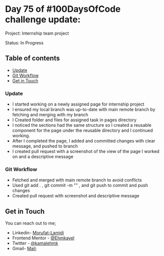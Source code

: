# Day 75 of #100DaysOfCode challenge update:

Project: Internship team project

Status: In Progress

## Table of contents
- [Update](#update)
- [Git Workflow](#git-workflow)
- [Get in Touch](#get-in-touch)

### Update

- I started working on a newly assigned page for internship project
- I ensured my local branch was up-to-date with main remote branch by fetching and merging with my branch
- I Created folder and files for assigned task in pages directory
- I noticed the sections had the same structure so I created a reusable component for the page under the reusable directory and I continued working. 
- After I completed the page, I added and committed changes with clear message, and pushed to branch
- I created pull request with a screenshot of the view of the page I worked on and a descriptive message

### Git Workflow

- Fetched and merged with main remote branch to avoid conflicts
- Used git add . , git commit -m "" , and git push to commit and push changes
- Created pull request with screenshot and descriptive message

## Get in Touch

You can reach out to me;
 - Linkedin- [Morufat-Lamidi](https://linkedin.com/in/morufat-lamidi)
 - Frontend Mentor - [@Ehmkayel](https://www.frontendmentor.io/profile/Ehmkayel)
 - Twitter - [@kamalehmk](https://www.twitter.com/kamalehmk)
 - Gmail- [Mail](mailto:lamidimorufat0@gmail.com);